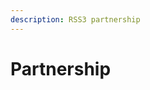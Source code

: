 ```yaml
---
description: RSS3 partnership
---
```


# Partnership

<!-- TODO: add from https://rss3.wiki/thanks.html -->